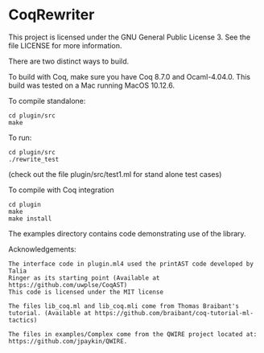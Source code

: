 # CoqRewriter

This project is licensed under the GNU General Public License 3.  See the file
LICENSE for more information.

There are two distinct ways to build.

To build with Coq, make sure you have Coq 8.7.0 and Ocaml-4.04.0.  This build
was tested on a Mac running MacOS 10.12.6.

To compile standalone:

    cd plugin/src
    make

To run:

    cd plugin/src
    ./rewrite_test

(check out the file plugin/src/test1.ml for stand alone test cases)

To compile with Coq integration

    cd plugin
    make
    make install

The examples directory contains code demonstrating use of the library.

Acknowledgements:

    The interface code in plugin.ml4 used the printAST code developed by Talia
    Ringer as its starting point (Available at https://github.com/uwplse/CoqAST)
    This code is licensed under the MIT license

    The files lib_coq.ml and lib_coq.mli come from Thomas Braibant's
    tutorial. (Available at https://github.com/braibant/coq-tutorial-ml-tactics)

    The files in examples/Complex come from the QWIRE project located at:
    https://github.com/jpaykin/QWIRE.


